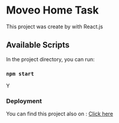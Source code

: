 # Moveo Home Task

This project was create by with React.js

## Available Scripts

In the project directory, you can run:

### `npm start`

Y

### Deployment

You can find this project also on : [Click here](https://moveo-project.netlify.app/)
